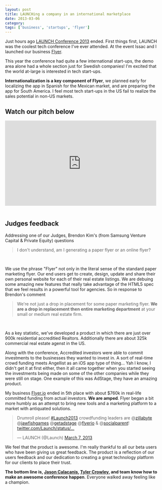 ```yaml
---
layout: post
title: LAUNCHing a company in an international marketplace
date: 2013-03-06
category:
tags: ['business', 'startups', 'flyer']
---
```


Just hours ago [LAUNCH Conference 2013](http://festival.launch.co) ended. First things first, LAUNCH was the coolest tech conference I've ever attended. At the event Issac and I launched our business [Flyer](http://www.flyer.io).

This year the conference had quite a few international start-ups, the demo area alone had a whole section just for Swedish companies! I'm excited that the world at-large is interested in tech start-ups.

**Internationalization is a key component of Flyer**, we planned early for localizing the app in Spanish for the Mexican market, and are preparing the app for South America. I feel most tech start-ups in the US fail to realize the sales potential in non-US markets.

## Watch our pitch below

<iframe class='youtube-video' width="500" height="281" src="http://www.youtube.com/embed/ed0Mi3ma0uw" frameborder="0" allowfullscreen='' >&nbsp;</iframe>

<br>
<br>

## Judges feedback

Addressing one of our Judges, Brendon Kim's (from Samsung Venture Capital & Private Equity) questions

<blockquote>
  I don't understand, am I generating a paper flyer or an online flyer?
</blockquote>
<br>

We use the phrase "Flyer" not only in the literal sense of the standard paper marketing flyer. Our end users get to create, design, update and share their own personal website for each of their real estate listings. We are debuing some amazing new features that really take advantage of the HTML5 spec that we feel results in a powerful tool for agencies. So in response to Brendon's comment

<blockquote>
  We're not just a drop in placement for some paper marketing flyer. <strong>We are a drop in replacement then entire marketing department</strong> at your small or medium real estate firm.
</blockquote>
<br>

As a key statistic, we've developed a product in which there are just over 900k residential accreditied Realtors. Additionally there are about 325k commercial real estate agenst in the US.

Along with the conference, Accredited investors were able to commit investments to the businesses they wanted to invest in. A sort of real-time crowd funding meets Angellist as an iOS app type of thing… Yah I know, I didn't get it at first either, then it all came together when you started seeing the investments being made on some of the other companies while they were still on stage. One example of this was AdStage, they have an amazing product.

My business [Flyer.io](http://www.flyer.io) ended in 5th place with about $760k in real-life committed funding from actual investors. <strong>We are amped</strong>. Flyer began a bit more humbly as an attempt to bring new tools and a marketing platform to a market with antiquated solutions.

<blockquote class="twitter-tweet"><p>Drumroll please! <a href="https://twitter.com/search/%23Launch2013">#Launch2013</a> crowdfunding leaders are @<a href="https://twitter.com/zillabyte">zillabyte</a> @<a href="https://twitter.com/jawfishgames">jawfishgames</a> @<a href="https://twitter.com/getadstage">getadstage</a> @<a href="https://twitter.com/flyerio">flyerio</a> &amp; @<a href="https://twitter.com/socialparent">socialparent</a>! <a href="http://t.co/XxfLhrzj7E" title="http://twitter.com/Launch/status/309480857838698497/photo/1">twitter.com/Launch/status/…</a></p>&mdash; LAUNCH (@Launch) <a href="https://twitter.com/Launch/status/309480857838698497">March 7, 2013</a></blockquote>

We feel that the product is awesome. I'm really thankful to all our beta users who have been giving us great feedback. The product is a reflection of our users feedback and our dedication to creating a great technology platform for our clients to place their trust.

**The bottom line is, [Jason Calacanis](http://twitter.com/jason), [Tyler Crowley](https://twitter.com/steepdecline), and team know how to make an awesome conference happen**. Everyone walked away feeling like a champion.